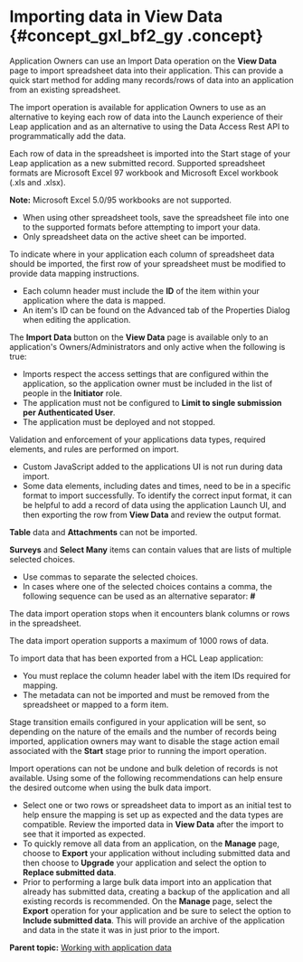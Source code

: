 # Importing data in View Data {#concept_gxl_bf2_gy .concept}

Application Owners can use an Import Data operation on the **View Data** page to import spreadsheet data into their application. This can provide a quick start method for adding many records/rows of data into an application from an existing spreadsheet.

The import operation is available for application Owners to use as an alternative to keying each row of data into the Launch experience of their Leap application and as an alternative to using the Data Access Rest API to programmatically add the data.

Each row of data in the spreadsheet is imported into the Start stage of your Leap application as a new submitted record. Supported spreadsheet formats are Microsoft Excel 97 workbook and Microsoft Excel workbook \(.xls and .xlsx\).

**Note:** Microsoft Excel 5.0/95 workbooks are not supported.

-   When using other spreadsheet tools, save the spreadsheet file into one to the supported formats before attempting to import your data.
-   Only spreadsheet data on the active sheet can be imported.

To indicate where in your application each column of spreadsheet data should be imported, the first row of your spreadsheet must be modified to provide data mapping instructions.

-   Each column header must include the **ID** of the item within your application where the data is mapped.
-   An item's ID can be found on the Advanced tab of the Properties Dialog when editing the application.

The **Import Data** button on the **View Data** page is available only to an application's Owners/Administrators and only active when the following is true:

-   Imports respect the access settings that are configured within the application, so the application owner must be included in the list of people in the **Initiator** role.
-   The application must not be configured to **Limit to single submission per Authenticated User**.
-   The application must be deployed and not stopped.

Validation and enforcement of your applications data types, required elements, and rules are performed on import.

-   Custom JavaScript added to the applications UI is not run during data import.
-   Some data elements, including dates and times, need to be in a specific format to import successfully. To identify the correct input format, it can be helpful to add a record of data using the application Launch UI, and then exporting the row from **View Data** and review the output format.

**Table** data and **Attachments** can not be imported.

**Surveys** and **Select Many** items can contain values that are lists of multiple selected choices.

-   Use commas to separate the selected choices.
-   In cases where one of the selected choices contains a comma, the following sequence can be used as an alternative separator: __#__

The data import operation stops when it encounters blank columns or rows in the spreadsheet.

The data import operation supports a maximum of 1000 rows of data.

To import data that has been exported from a HCL Leap application:

-   You must replace the column header label with the item IDs required for mapping.
-   The metadata can not be imported and must be removed from the spreadsheet or mapped to a form item.

Stage transition emails configured in your application will be sent, so depending on the nature of the emails and the number of records being imported, application owners may want to disable the stage action email associated with the **Start** stage prior to running the import operation.

Import operations can not be undone and bulk deletion of records is not available. Using some of the following recommendations can help ensure the desired outcome when using the bulk data import.

-   Select one or two rows or spreadsheet data to import as an initial test to help ensure the mapping is set up as expected and the data types are compatible. Review the imported data in **View Data** after the import to see that it imported as expected.
-   To quickly remove all data from an application, on the **Manage** page, choose to **Export** your application without including submitted data and then choose to **Upgrade** your application and select the option to **Replace submitted data**.
-   Prior to performing a large bulk data import into an application that already has submitted data, creating a backup of the application and all existing records is recommended. On the **Manage** page, select the **Export** operation for your application and be sure to select the option to **Include submitted data**. This will provide an archive of the application and data in the state it was in just prior to the import.

**Parent topic:** [Working with application data](da_data_analysis_and_exporting_data.md)

